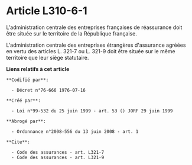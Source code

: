 # Article L310-6-1

L'administration centrale des entreprises françaises de réassurance doit être située sur le territoire de la République
française.

L'administration centrale des entreprises étrangères d'assurance agréées en vertu des articles L. 321-7 ou L. 321-9 doit être
située sur le même territoire que leur siège statutaire.

**Liens relatifs à cet article**

	**Codifié par**:

	  - Décret n°76-666 1976-07-16

	**Créé par**:

	  - Loi n°99-532 du 25 juin 1999 - art. 53 () JORF 29 juin 1999

	**Abrogé par**:

	  - Ordonnance n°2008-556 du 13 juin 2008 - art. 1

	**Cite**:

	  - Code des assurances - art. L321-7
	  - Code des assurances - art. L321-9

